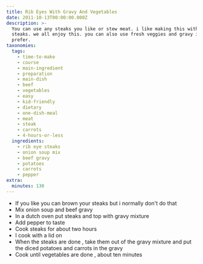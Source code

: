 ```yaml
---
title: Rib Eyes With Gravy And Vegetables
date: 2011-10-13T00:00:00.000Z
description: >-
  You can use any steaks you like or stew meat. i like making this with rib eye
  steaks. we all enjoy this. you can also use fresh veggies and gravy if you
  prefer.
taxonomies:
  tags:
    - time-to-make
    - course
    - main-ingredient
    - preparation
    - main-dish
    - beef
    - vegetables
    - easy
    - kid-friendly
    - dietary
    - one-dish-meal
    - meat
    - steak
    - carrots
    - 4-hours-or-less
  ingredients:
    - rib eye steaks
    - onion soup mix
    - beef gravy
    - potatoes
    - carrots
    - pepper
extra:
  minutes: 130
---
```

 - If you like you can brown your steaks but i normally don't do that
 - Mix onion soup and beef gravy
 - In a dutch oven put steaks and top with gravy mixture
 - Add pepper to taste
 - Cook steaks for about two hours
 - I cook with a lid on
 - When the steaks are done , take them out of the gravy mixture and put the diced potatoes and carrots in the gravy
 - Cook until vegetables are done , about ten minutes
